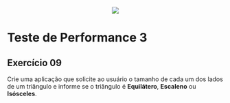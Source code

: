 <p align="center">
    <img src="https://www.infnet.edu.br/infnet/wp-content/themes/infnet.homepage//assets/img/LogoInfnetRodape.png"/>
</p>

# Teste de Performance 3

## Exercício 09

Crie uma aplicação que solicite ao usuário o tamanho de cada um dos lados de um triângulo e informe se o triângulo é **Equilátero**, **Escaleno** ou **Isósceles**.
